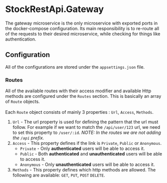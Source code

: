 # StockRestApi.Gateway

The gateway microservice is the only microservice with exported ports in the docker-compose configuration. Its main responsibility is to re-route all of the requests to their desired microservice, while checking for things like authentication.

## Configuration
All of the configurations are stored under the `appsettings.json` file.
### Routes
All of the available routes with their access modifier and available Http methods are configured under the `Routes` section. This is basically an array of `Route` objects. \
\
Each `Route` object consists of mainly 3 properties : `Url`, `Access`, `Methods`.
1. `Url` - The url property is used for defining the pattern that the url must follow. For example if we want to match the `/api/user/123` url, we need to set this property to `/user/:id`. *NOTE: In the routes we are not adding the `/api` prefix.*
2. `Access` - This property defines if the link is `Private`, `Public` or `Anonymous`.
   - `Private` - Only **authenticated** users will be able to access it.
   - `Public` - Both **authenticated** and **unauthenticated** users will be able to access it.
   - `Anonymous` - Only **unauthenticated** users will be able to access it.
3. `Methods` - This property defines which http methods are allowed. The following are available: `GET`, `PUT`, `POST` `DELETE`.
